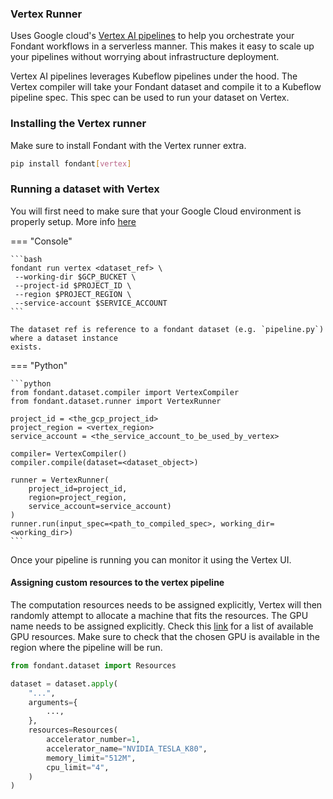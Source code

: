 ### Vertex Runner

Uses Google
cloud's [Vertex AI pipelines](https://cloud.google.com/vertex-ai/docs/pipelines/introduction) to
help you
orchestrate your Fondant workflows in a serverless manner. This makes it easy to scale up your
pipelines without worrying about infrastructure
deployment.

Vertex AI pipelines leverages Kubeflow pipelines under the hood. The Vertex compiler will take your
Fondant dataset and compile it to a Kubeflow pipeline spec.
This spec can be used to run your dataset on Vertex.

### Installing the Vertex runner

Make sure to install Fondant with the Vertex runner extra.

```bash
pip install fondant[vertex]
```

### Running a dataset with Vertex

You will first need to make sure that your Google Cloud environment is properly setup. More
info [here](https://codelabs.developers.google.com/vertex-pipelines-intro#2)

=== "Console"
    
    ```bash 
    fondant run vertex <dataset_ref> \
     --working-dir $GCP_BUCKET \ 
     --project-id $PROJECT_ID \
     --region $PROJECT_REGION \
     --service-account $SERVICE_ACCOUNT
    ```

    The dataset ref is reference to a fondant dataset (e.g. `pipeline.py`) where a dataset instance
    exists.


=== "Python"
    
    ```python
    from fondant.dataset.compiler import VertexCompiler
    from fondant.dataset.runner import VertexRunner
    
    project_id = <the_gcp_project_id>
    project_region = <vertex_region>
    service_account = <the_service_account_to_be_used_by_vertex>

    compiler= VertexCompiler()
    compiler.compile(dataset=<dataset_object>)

    runner = VertexRunner(
        project_id=project_id,
        region=project_region,
        service_account=service_account)
    )
    runner.run(input_spec=<path_to_compiled_spec>, working_dir=<working_dir>)
    ```


Once your pipeline is running you can monitor it using the Vertex UI.

#### Assigning custom resources to the vertex pipeline

The computation resources needs to be assigned explicitly, Vertex will then randomly attempt to
allocate
a machine that fits the resources. The GPU name needs to be assigned explicitly. Check
this [link](https://github.com/googleapis/python-aiplatform/blob/main/google/cloud/aiplatform_v1/types/accelerator_type.py)
for a list of available GPU resources. Make sure to check that the chosen GPU is available in the
region where the pipeline will be run.

```python
from fondant.dataset import Resources

dataset = dataset.apply(
    "...",
    arguments={
        ...,
    },
    resources=Resources(
        accelerator_number=1,
        accelerator_name="NVIDIA_TESLA_K80",
        memory_limit="512M",
        cpu_limit="4",
    )
)
```
